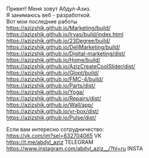 Привет! Меня зовут Абдул-Азиз. <br>
Я занимаюсь веб - разработкой. <br>
Вот мои последние работы <br>
https://azizshik.github.io/Marketing/build/ <br>
https://azizshik.github.io/Irvas/build/index.html <br>
https://azizshik.github.io/23Degree/build/ <br>
https://azizshik.github.io/DeliMarketing/build/ <br>
https://azizshik.github.io/Digital-marketing/dist/<br>
https://azizshik.github.io/Home/build/<br>
https://azizshik.github.io/AzizCreateCoolSlider/dist/<br>
https://azizshik.github.io/Glopt/build/</br>
https://azizshik.github.io/FMC-4/build/ <br>
https://azizshik.github.io/Parts/dist/<br>
https://azizshik.github.io/Yoga/</br>
https://azizshik.github.io/Repairs/dist/<br>
https://azizshik.github.io/Wall/app/<br>
https://azizshik.github.io/vr-box/dist/<br>
https://azizshik.github.io/Pulse/dist/<br>


Если вам интересно сотрудничество: <br>
https://vk.com/im?sel=632704065 VK<br>
https://t.me/abdyl_aziz TELEGRAM<br>
https://www.instagram.com/abdyl_aziz__/?hl=ru INSTA<br>
